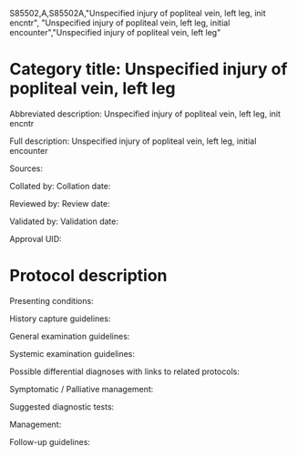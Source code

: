 S85502,A,S85502A,"Unspecified injury of popliteal vein, left leg, init encntr", "Unspecified injury of popliteal vein, left leg, initial encounter","Unspecified injury of popliteal vein, left leg"
# Category title: Unspecified injury of popliteal vein, left leg

Abbreviated description: Unspecified injury of popliteal vein, left leg, init encntr

Full description: Unspecified injury of popliteal vein, left leg, initial encounter

Sources:

Collated by:
Collation date:

Reviewed by:
Review date:

Validated by:
Validation date:

Approval UID:

# Protocol description

Presenting conditions:

History capture guidelines:

General examination guidelines:

Systemic examination guidelines:

Possible differential diagnoses with links to related protocols:

Symptomatic / Palliative management:

Suggested diagnostic tests:

Management:

Follow-up guidelines:
